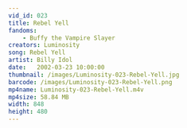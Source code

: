 ```yaml
---
vid_id: 023
title: Rebel Yell
fandoms:
    - Buffy the Vampire Slayer
creators: Luminosity
song: Rebel Yell
artist: Billy Idol
date:   2002-03-23 10:00:00
thumbnail: /images/Luminosity-023-Rebel-Yell.jpg
barcode: /images/Luminosity-023-Rebel-Yell.png
mp4name: Luminosity-023-Rebel-Yell.m4v
mp4size: 58.84 MB
width: 848
height: 480
---
```



